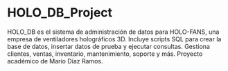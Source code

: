 # HOLO_DB_Project
HOLO_DB es el sistema de administración de datos para HOLO-FANS, una empresa de ventiladores holográficos 3D. Incluye scripts SQL para crear la base de datos, insertar datos de prueba y ejecutar consultas. Gestiona clientes, ventas, inventario, mantenimiento, soporte y más. Proyecto académico de Mario Díaz Ramos.
